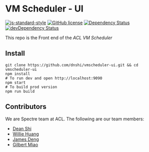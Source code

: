 # VM Scheduler - UI

[![js-standard-style](https://img.shields.io/badge/code%20style-standard-brightgreen.svg?style=flat)](https://github.com/feross/standard)
[![GitHub license](https://img.shields.io/github/license/mashape/apistatus.svg)](LICENSE)
[![Dependency Status](https://david-dm.org/dnshi/vmscheduler-ui.svg)](https://david-dm.org/dnshi/vmscheduler-ui)
[![devDependency Status](https://david-dm.org/dnshi/vmscheduler-ui/dev-status.svg)](https://david-dm.org/dnshi/vmscheduler-ui#info=devDependencies)

This repo is the Front end of the *ACL VM Scheduler* 

## Install

```shell
git clone https://github.com/dnshi/vmscheduler-ui.git && cd vmscheduler-ui
npm install
# To run dev and open http://localhost:9090
npm start
# To build prod version
npm run build
```

## Contributors

We are Spectre team at ACL. The following are our team members:
- [Dean Shi](https://github.com/dnshi)
- [Willie Huang](https://github.com/wiliehuang)
- [James Deng](https://github.com/HuachuanD)
- [Gilbert Miao](https://github.com/GilbertMiao)
